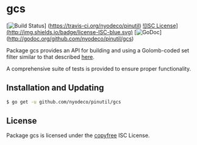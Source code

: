 gcs
==========

[![Build Status](http://img.shields.io/travis/nyodeco/pinutil.svg)]
(https://travis-ci.org/nyodeco/pinutil) [![ISC License]
(http://img.shields.io/badge/license-ISC-blue.svg)](http://copyfree.org)
[![GoDoc](https://godoc.org/github.com/nyodeco/pinutil/gcs?status.png)]
(http://godoc.org/github.com/nyodeco/pinutil/gcs)

Package gcs provides an API for building and using a Golomb-coded set filter
similar to that described [here](http://giovanni.bajo.it/post/47119962313/golomb-coded-sets-smaller-than-bloom-filters).

A comprehensive suite of tests is provided to ensure proper functionality.

## Installation and Updating

```bash
$ go get -u github.com/nyodeco/pinutil/gcs
```

## License

Package gcs is licensed under the [copyfree](http://copyfree.org) ISC
License.
